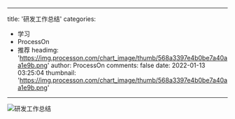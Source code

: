 
---
title: '研发工作总结'
categories: 
 - 学习
 - ProcessOn
 - 推荐
headimg: 'https://img.processon.com/chart_image/thumb/568a3397e4b0be7a40aa1e9b.png'
author: ProcessOn
comments: false
date: 2022-01-13 03:25:04
thumbnail: 'https://img.processon.com/chart_image/thumb/568a3397e4b0be7a40aa1e9b.png'
---

<div>   
<img class="thumb" alt="研发工作总结" src="https://img.processon.com/chart_image/thumb/568a3397e4b0be7a40aa1e9b.png" referrerpolicy="no-referrer">
<p></p>  
</div>
            